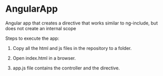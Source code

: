 # AngularApp
Angular app that creates a directive that works similar to ng-include, but does not create an internal scope

Steps to execute the app:

1. Copy all the html and js files in the repository to a folder.

2. Open index.html in a browser.

3. app.js file contains the controller and the directive.
